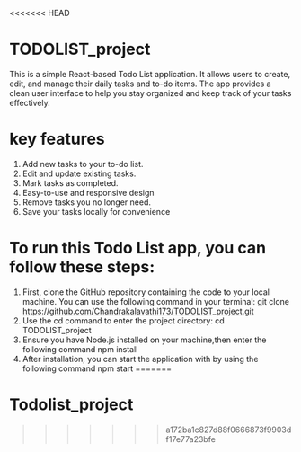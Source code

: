 <<<<<<< HEAD
# TODOLIST_project
This is a simple React-based Todo List application. It allows users to create, edit, and manage their daily tasks and to-do items.
The app provides a clean  user interface to help you stay organized and keep track of your tasks effectively.
# key features
1. Add new tasks to your to-do list.
2. Edit and update existing tasks.
3. Mark tasks as completed.
4. Easy-to-use and responsive design
5. Remove tasks you no longer need.
6. Save your tasks locally for convenience
# To run this Todo List app, you can follow these steps:
1. First, clone the GitHub repository containing the code to your local machine. You can use the following command in your terminal:
git clone https://github.com/Chandrakalavathi173/TODOLIST_project.git
2. Use the cd command to enter the project directory:
cd TODOLIST_project
3. Ensure you have Node.js installed on your machine,then enter the following command 
npm install
4. After installation, you can start the application with by using the following command
npm start
=======
# Todolist_project
>>>>>>> a172ba1c827d88f0666873f9903df17e77a23bfe
